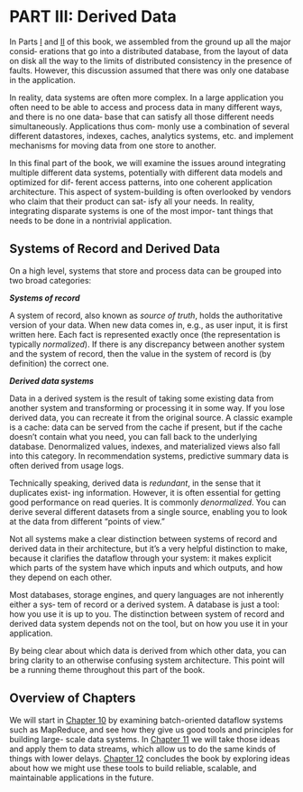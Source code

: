 # PART III: Derived Data

In Parts [I](part-i.md) and [II](part-ii.md) of this book, we assembled from the ground up all the major consid‐ erations that go into a distributed database, from the layout of data on disk all the way to the limits of distributed consistency in the presence of faults. However, this discussion assumed that there was only one database in the application.

In reality, data systems are often more complex. In a large application you often need to be able to access and process data in many different ways, and there is no one data‐ base that can satisfy all those different needs simultaneously. Applications thus com‐ monly use a combination of several different datastores, indexes, caches, analytics systems, etc. and implement mechanisms for moving data from one store to another.

In this final part of the book, we will examine the issues around integrating multiple different data systems, potentially with different data models and optimized for dif‐ ferent access patterns, into one coherent application architecture. This aspect of system-building is often overlooked by vendors who claim that their product can sat‐ isfy all your needs. In reality, integrating disparate systems is one of the most impor‐ tant things that needs to be done in a nontrivial application.

## Systems of Record and Derived Data

On a high level, systems that store and process data can be grouped into two broad categories:



***Systems of record***

A system of record, also known as *source of truth*, holds the authoritative version of your data. When new data comes in, e.g., as user input, it is first written here. Each fact is represented exactly once (the representation is typically *normalized*). If there is any discrepancy between another system and the system of record, then the value in the system of record is (by definition) the correct one.

***Derived data systems***

Data in a derived system is the result of taking some existing data from another system and transforming or processing it in some way. If you lose derived data, you can recreate it from the original source. A classic example is a cache: data can be served from the cache if present, but if the cache doesn’t contain what you need, you can fall back to the underlying database. Denormalized values, indexes, and materialized views also fall into this category. In recommendation systems, predictive summary data is often derived from usage logs.



Technically speaking, derived data is *redundant*, in the sense that it duplicates exist‐ ing information. However, it is often essential for getting good performance on read queries. It is commonly *denormalized*. You can derive several different datasets from a single source, enabling you to look at the data from different “points of view.”

Not all systems make a clear distinction between systems of record and derived data in their architecture, but it’s a very helpful distinction to make, because it clarifies the dataflow through your system: it makes explicit which parts of the system have which inputs and which outputs, and how they depend on each other.

Most databases, storage engines, and query languages are not inherently either a sys‐ tem of record or a derived system. A database is just a tool: how you use it is up to you. The distinction between system of record and derived data system depends not on the tool, but on how you use it in your application.

By being clear about which data is derived from which other data, you can bring clarity to an otherwise confusing system architecture. This point will be a running theme throughout this part of the book.



## Overview of Chapters

We will start in [Chapter 10](ch10.md) by examining batch-oriented dataflow systems such as MapReduce, and see how they give us good tools and principles for building large- scale data systems. In [Chapter 11](ch11.md) we will take those ideas and apply them to data streams, which allow us to do the same kinds of things with lower delays. [Chapter 12](ch12.md) concludes the book by exploring ideas about how we might use these tools to build reliable, scalable, and maintainable applications in the future.

